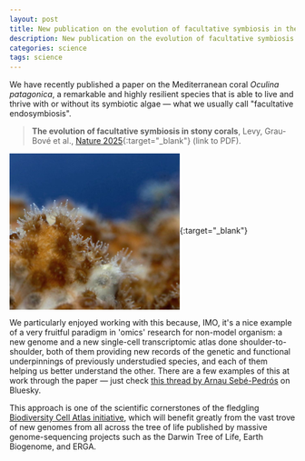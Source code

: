 ```yaml
---
layout: post
title: New publication on the evolution of facultative symbiosis in the Mediterranean coral *Oculina patagonica*
description: New publication on the evolution of facultative symbiosis in the Mediterranean coral *Oculina patagonica*
categories: science
tags: science
---
```


We have recently published a paper on the Mediterranean coral *Oculina patagonica*, a remarkable and highly resilient species that is able to live and thrive with or without its symbiotic algae — what we usually call "facultative endosymbiosis".

> **The evolution of facultative symbiosis in stony corals**, Levy, Grau-Bové et al., [Nature 2025](https://www.nature.com/articles/s41586-025-09623-6?){:target="_blank"} (link to PDF).

[<img width="300" src="/assets/img/oculina_small.jpg" alt="Partially bleached Oculina patagonica colony" align="center" class="circular-square">]([https://www.cell.com/cell/fulltext/S0092-8674(23)00917-0](https://www.nature.com/articles/s41586-025-09623-6)){:target="_blank"}

We particularly enjoyed working with this because, IMO, it's a nice example of a very fruitful paradigm in 'omics' research for non-model organism: a new genome and a new single-cell transcriptomic atlas done shoulder-to-shoulder, both of them providing new records of the genetic and functional underpinnings of previously understudied species, and each of them helping us better understand the other. There are a few examples of this at work through the paper — just check [this thread by Arnau Sebé-Pedrós]([url](https://bsky.app/profile/arnausebe.bsky.social/post/3m3azphzuvk2e)) on Bluesky.

This approach is one of the scientific cornerstones of the fledgling [Biodiversity Cell Atlas initiative]([url](https://biodiversitycellatlas.org/)), which will benefit greatly from the vast trove of new genomes from all across the tree of life published by massive genome-sequencing projects such as the Darwin Tree of Life, Earth Biogenome, and ERGA.
